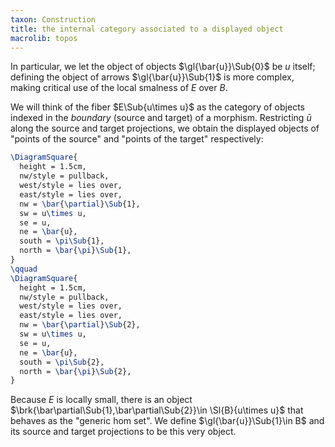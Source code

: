 ```yaml
---
taxon: Construction
title: the internal category associated to a displayed object
macrolib: topos
---
```


In particular, we let the object of objects $\gl{\bar{u}}\Sub{0}$ be $u$ itself; defining the object of arrows $\gl{\bar{u}}\Sub{1}$ is more complex, making critical use of the local smalness of $E$ over $B$.

We will think of the fiber $E\Sub{u\times u}$ as the category of
objects indexed in the *boundary* (source and target) of a morphism. Restricting $\bar{u}$ along the source and target projections, we obtain the displayed objects of "points of the source" and "points of the target" respectively:
```latex
\DiagramSquare{
  height = 1.5cm,
  nw/style = pullback,
  west/style = lies over,
  east/style = lies over,
  nw = \bar{\partial}\Sub{1},
  sw = u\times u,
  se = u,
  ne = \bar{u},
  south = \pi\Sub{1},
  north = \bar{\pi}\Sub{1},
}
\qquad
\DiagramSquare{
  height = 1.5cm,
  nw/style = pullback,
  west/style = lies over,
  east/style = lies over,
  nw = \bar{\partial}\Sub{2},
  sw = u\times u,
  se = u,
  ne = \bar{u},
  south = \pi\Sub{2},
  north = \bar{\pi}\Sub{2},
}
```

Because $E$ is locally small, there is an object
$\brk{\bar\partial\Sub{1},\bar\partial\Sub{2}}\in \Sl{B}{u\times u}$ that
behaves as the "generic hom set". We define $\gl{\bar{u}}\Sub{1}\in B$ and its
source and target projections to be this very object.
